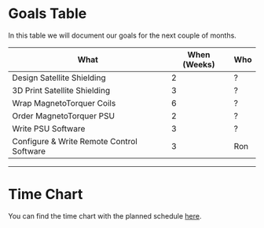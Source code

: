 # Goals Table
In this table we will document our goals for the next couple of months.  

What | When (Weeks) | Who  
--- | --- | ---
Design Satellite Shielding | 2  | ?
3D Print Satellite Shielding | 3  | ?
Wrap MagnetoTorquer Coils | 6  | ?
Order MagnetoTorquer PSU | 2  | ?
Write PSU Software | 3  | ?
Configure & Write Remote Control Software | 3 | Ron

---

# Time Chart  
You can find the time chart with the planned schedule [here](https://docs.google.com/spreadsheets/d/1oXeisXPx-PZ4B5ECL2sPKPzZbInUXwscRA2_JHeT6BA/edit?usp=sharing).
